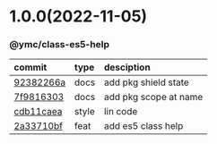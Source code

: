 <a name="1.0.0"></a>
# 1.0.0(2022-11-05)
### @ymc/class-es5-help
commit|type|desciption
:----|:----|:----
[92382266a](https://github.com/ymc-github/js-idea/commit/a92382266ab15832e7cdfc7a065ecdec32ffc0d2 "docs(core): add pkg shield state&#10;&#10;use cjs,esm,umd format&#10;use min version per format&#10;use esm without min as index.js&#10;&#10;generated by ymc@robot")|docs|add pkg shield state
[7f9816303](https://github.com/ymc-github/js-idea/commit/17f9816303affed7df6cf9d56cf31f4ee2c7cbd5 "docs(core): add pkg scope at name&#10;&#10;export setClassConstructor and alias&#10;export setClassMethod and alias&#10;export mixClass and alias&#10;export setClassMethodAlias&#10;&#10;generated by ymc@robot")|docs|add pkg scope at name
[cdb11caea](https://github.com/ymc-github/js-idea/commit/0cdb11caea038c91e9304e4723b15f79f0eef67f "style(core): lin code&#10;&#10;use cjs,esm,umd format&#10;use min version per format&#10;use esm without min as index.js&#10;&#10;generated by ymc@robot")|style|lin code
[2a33710bf](https://github.com/ymc-github/js-idea/commit/a2a33710bf82474a9e5db415dfe089f033f98c03 "feat(core): add es5 class help&#10;&#10;use cjs,esm,umd format&#10;use min version per format&#10;use esm without min as index.js&#10;&#10;generated by ymc@robot")|feat|add es5 class help